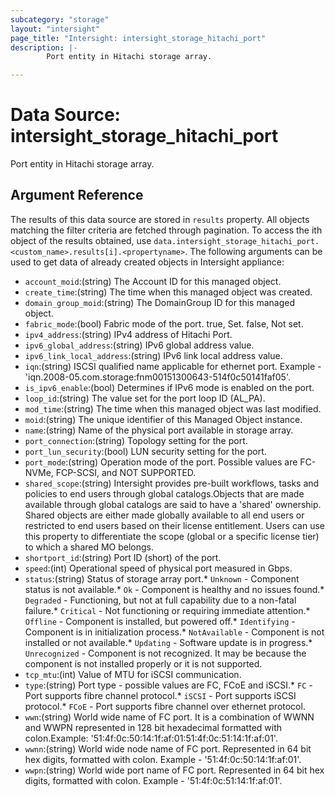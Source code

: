 ```yaml
---
subcategory: "storage"
layout: "intersight"
page_title: "Intersight: intersight_storage_hitachi_port"
description: |-
        Port entity in Hitachi storage array.

---
```


# Data Source: intersight_storage_hitachi_port
Port entity in Hitachi storage array.
## Argument Reference
The results of this data source are stored in `results` property.
All objects matching the filter criteria are fetched through pagination.
To access the ith object of the results obtained, use `data.intersight_storage_hitachi_port.<custom_name>.results[i].<propertyname>`.
The following arguments can be used to get data of already created objects in Intersight appliance:
* `account_moid`:(string) The Account ID for this managed object. 
* `create_time`:(string) The time when this managed object was created. 
* `domain_group_moid`:(string) The DomainGroup ID for this managed object. 
* `fabric_mode`:(bool) Fabric mode of the port. true, Set. false, Not set. 
* `ipv4_address`:(string) IPv4 address of Hitachi Port. 
* `ipv6_global_address`:(string) IPv6 global address value. 
* `ipv6_link_local_address`:(string) IPv6 link local address value. 
* `iqn`:(string) ISCSI qualified name applicable for ethernet port. Example - 'iqn.2008-05.com.storage:fnm00151300643-514f0c50141faf05'. 
* `is_ipv6_enable`:(bool) Determines if IPv6 mode is enabled on the port. 
* `loop_id`:(string) The value set for the port loop ID (AL_PA). 
* `mod_time`:(string) The time when this managed object was last modified. 
* `moid`:(string) The unique identifier of this Managed Object instance. 
* `name`:(string) Name of the physical port available in storage array. 
* `port_connection`:(string) Topology setting for the port. 
* `port_lun_security`:(bool) LUN security setting for the port. 
* `port_mode`:(string) Operation mode of the port. Possible values are FC-NVMe, FCP-SCSI, and NOT SUPPORTED. 
* `shared_scope`:(string) Intersight provides pre-built workflows, tasks and policies to end users through global catalogs.Objects that are made available through global catalogs are said to have a 'shared' ownership. Shared objects are either made globally available to all end users or restricted to end users based on their license entitlement. Users can use this property to differentiate the scope (global or a specific license tier) to which a shared MO belongs. 
* `shortport_id`:(string) Port ID (short) of the port. 
* `speed`:(int) Operational speed of physical port measured in Gbps. 
* `status`:(string) Status of storage array port.* `Unknown` - Component status is not available.* `Ok` - Component is healthy and no issues found.* `Degraded` - Functioning, but not at full capability due to a non-fatal failure.* `Critical` - Not functioning or requiring immediate attention.* `Offline` - Component is installed, but powered off.* `Identifying` - Component is in initialization process.* `NotAvailable` - Component is not installed or not available.* `Updating` - Software update is in progress.* `Unrecognized` - Component is not recognized. It may be because the component is not installed properly or it is not supported. 
* `tcp_mtu`:(int) Value of MTU for iSCSI communication. 
* `type`:(string) Port type - possible values are FC, FCoE and iSCSI.* `FC` - Port supports fibre channel protocol.* `iSCSI` - Port supports iSCSI protocol.* `FCoE` - Port supports fibre channel over ethernet protocol. 
* `wwn`:(string) World wide name of FC port. It is a combination of WWNN and WWPN represented in 128 bit hexadecimal formatted with colon.Example: '51:4f:0c:50:14:1f:af:01:51:4f:0c:51:14:1f:af:01'. 
* `wwnn`:(string) World wide node name of FC port. Represented in 64 bit hex digits, formatted with colon. Example - '51:4f:0c:50:14:1f:af:01'. 
* `wwpn`:(string) World wide port name of FC port. Represented in 64 bit hex digits, formatted with colon. Example - '51:4f:0c:51:14:1f:af:01'. 
 
